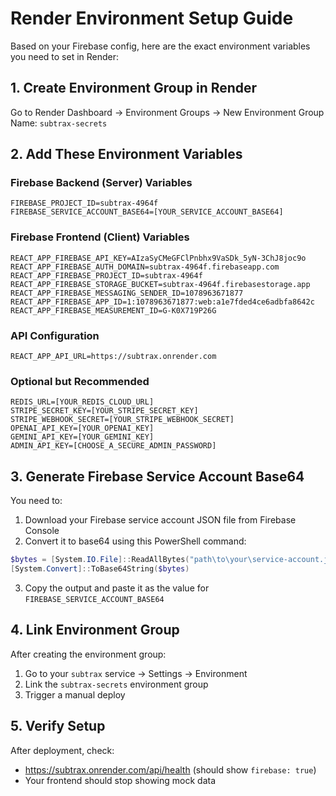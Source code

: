 # Render Environment Setup Guide

Based on your Firebase config, here are the exact environment variables you need to set in Render:

## 1. Create Environment Group in Render

Go to Render Dashboard → Environment Groups → New Environment Group
Name: `subtrax-secrets`

## 2. Add These Environment Variables

### Firebase Backend (Server) Variables
```
FIREBASE_PROJECT_ID=subtrax-4964f
FIREBASE_SERVICE_ACCOUNT_BASE64=[YOUR_SERVICE_ACCOUNT_BASE64]
```

### Firebase Frontend (Client) Variables
```
REACT_APP_FIREBASE_API_KEY=AIzaSyCMeGFClPnbhx9VaSDk_5yN-3ChJ8joc9o
REACT_APP_FIREBASE_AUTH_DOMAIN=subtrax-4964f.firebaseapp.com
REACT_APP_FIREBASE_PROJECT_ID=subtrax-4964f
REACT_APP_FIREBASE_STORAGE_BUCKET=subtrax-4964f.firebasestorage.app
REACT_APP_FIREBASE_MESSAGING_SENDER_ID=1078963671877
REACT_APP_FIREBASE_APP_ID=1:1078963671877:web:a1e7fded4ce6adbfa8642c
REACT_APP_FIREBASE_MEASUREMENT_ID=G-K0X719P26G
```

### API Configuration
```
REACT_APP_API_URL=https://subtrax.onrender.com
```

### Optional but Recommended
```
REDIS_URL=[YOUR_REDIS_CLOUD_URL]
STRIPE_SECRET_KEY=[YOUR_STRIPE_SECRET_KEY]
STRIPE_WEBHOOK_SECRET=[YOUR_STRIPE_WEBHOOK_SECRET]
OPENAI_API_KEY=[YOUR_OPENAI_KEY]
GEMINI_API_KEY=[YOUR_GEMINI_KEY]
ADMIN_API_KEY=[CHOOSE_A_SECURE_ADMIN_PASSWORD]
```

## 3. Generate Firebase Service Account Base64

You need to:
1. Download your Firebase service account JSON file from Firebase Console
2. Convert it to base64 using this PowerShell command:

```powershell
$bytes = [System.IO.File]::ReadAllBytes("path\to\your\service-account.json")
[System.Convert]::ToBase64String($bytes)
```

3. Copy the output and paste it as the value for `FIREBASE_SERVICE_ACCOUNT_BASE64`

## 4. Link Environment Group

After creating the environment group:
1. Go to your `subtrax` service → Settings → Environment
2. Link the `subtrax-secrets` environment group
3. Trigger a manual deploy

## 5. Verify Setup

After deployment, check:
- https://subtrax.onrender.com/api/health (should show `firebase: true`)
- Your frontend should stop showing mock data